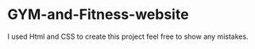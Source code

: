 # GYM-and-Fitness-website
I used Html and CSS to create this project feel free to show any mistakes.
